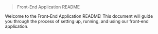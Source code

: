 >Front-End Application README

Welcome to the Front-End Application README! This document will guide you through the process of setting up, running, and using our front-end application.
